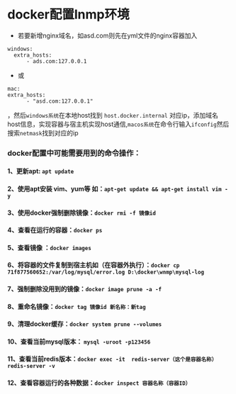 # docker配置lnmp环境
- 若要新增nginx域名，如asd.com则先在yml文件的nginx容器加入
```
windows:
  extra_hosts:
      - ads.com:127.0.0.1
```
- 或

```
mac:
extra_hosts:
      - "asd.com:127.0.0.1"
```
，然后`windows系统`在本地host找到 `host.docker.internal` 对应ip，添加域名host信息，实现容器与宿主机实现host通信,`macos系统`在命令行输入`ifconfig`然后搜索`netmask`找到对应的ip
### docker配置中可能需要用到的命令操作：
#### 1、更新apt: `apt update`
#### 2、使用apt安装 vim、yum等 如：`apt-get update && apt-get install vim -y`
#### 3、使用docker强制删除镜像：`docker rmi -f 镜像id`
#### 4、查看在运行的容器：`docker ps`
#### 5、查看镜像 ：`docker images`
#### 6、将容器的文件复制到宿主机如（在容器外执行）：`docker cp 71f877560652:/var/log/mysql/error.log D:\docker\wnmp\mysql-log`
#### 7、强制删除没用到的镜像：`docker image prune -a -f `
#### 8、重命名镜像：`docker tag 镜像id 新名称：新tag`
#### 9、清理docker缓存：`docker system prune --volumes`
#### 10、查看当前mysql版本： `mysql -uroot -p123456`
#### 11、查看当前redis版本：`docker exec -it  redis-server（这个是容器名称）  redis-server -v`
#### 12、查看容器运行的各种数据：`docker inspect 容器名称（容器ID）`
